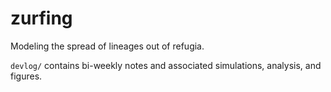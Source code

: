 # zurfing

Modeling the spread of lineages out of refugia.

`devlog/` contains bi-weekly notes and associated simulations, analysis, and figures.